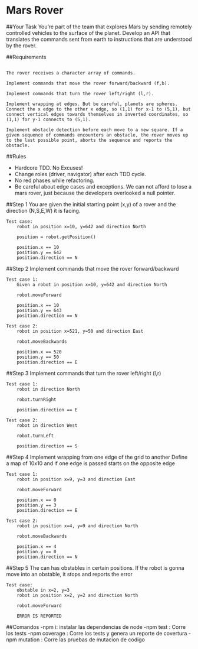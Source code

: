 # Mars Rover

##Your Task
You’re part of the team that explores Mars by sending remotely controlled vehicles to the surface of the planet. Develop an API that translates the commands sent from earth to instructions that are understood by the rover.

##Requirements
```You are given the initial starting point (x,y) of a rover and the direction (N,S,E,W) it is facing.

The rover receives a character array of commands.

Implement commands that move the rover forward/backward (f,b).

Implement commands that turn the rover left/right (l,r).

Implement wrapping at edges. But be careful, planets are spheres. Connect the x edge to the other x edge, so (1,1) for x-1 to (5,1), but connect vertical edges towards themselves in inverted coordinates, so (1,1) for y-1 connects to (5,1).

Implement obstacle detection before each move to a new square. If a given sequence of commands encounters an obstacle, the rover moves up to the last possible point, aborts the sequence and reports the obstacle.
```

##Rules
 - Hardcore TDD. No Excuses!
 - Change roles (driver, navigator) after each TDD cycle.
 - No red phases while refactoring.
 - Be careful about edge cases and exceptions. We can not afford to lose a mars rover, just because the developers overlooked a null pointer.

##Step 1
You are given the initial starting point (x,y) of a rover and the direction (N,S,E,W) it is facing.

    Test case:
        robot in position x=10, y=642 and direction North

        position = robot.getPosition()

        position.x == 10
        position.y == 642
        position.direction == N



##Step 2
Implement commands that move the rover forward/backward

    Test case 1:
        Given a robot in position x=10, y=642 and direction North

        robot.moveForward

        position.x == 10
        position.y == 643
        position.direction == N

    Test case 2:
        robot in position x=521, y=50 and direction East

        robot.moveBackwards

        position.x == 520
        position.y == 50
        position.direction == E

##Step 3
Implement commands that turn the rover left/right (l,r)

    Test case 1:
        robot in direction North

        robot.turnRight

        position.direction == E

    Test case 2:
        robot in direction West

        robot.turnLeft

        position.direction == S

##Step 4
Implement wrapping from one edge of the grid to another
Define a map of 10x10 and if one edge is passed starts on the opposite edge

    Test case 1:
        robot in position x=9, y=3 and direction East

        robot.moveForward

        position.x == 0
        position.y == 3
        position.direction == E

    Test case 2:
        robot in position x=4, y=9 and direction North

        robot.moveBackwards

        position.x == 4
        position.y == 0
        position.direction == N


##Step 5
The can has obstables in certain positions.
If the robot is gonna move into an obstable, it stops and reports the error

    Test case:
        obstable in x=2, y=3
        robot in position x=2, y=2 and direction North

        robot.moveForward

        ERROR IS REPORTED


##Comandos
    -npm i: instalar las dependencias de node 
    -npm test : Corre los tests
    -npm coverage : Corre los tests y genera un reporte de covertura
    -npm mutation : Corre las pruebas de mutacion de codigo